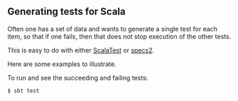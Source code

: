 ## Generating tests for Scala

Often one has a set of data and wants to generate a single test for each item, so that if one fails, then that does not stop execution of the other tests.

This is easy to do with either [ScalaTest](http://www.scalatest.org/) or [specs2](http://etorreborre.github.com/specs2/).

Here are some examples to illustrate.

To run and see the succeeding and failing tests:

```
$ sbt test
```
